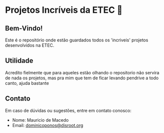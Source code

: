 # Projetos Incríveis da ETEC 🚀

## Bem-Vindo!
Este é o repositório onde estão guardados todos os 'incriveis' projetos desenvolvidos na ETEC.

## Utilidade
Acredito fielmente que para aqueles estão olhando o repositorio não servira de nada os projetos, mas pra mim que tem de ficar levando pendrive a todo canto, ajuda bastante

## Contato
Em caso de dúvidas ou sugestões, entre em contato conosco:

- Nome: Mauricio de Macedo
- Email: dominicoponos@disroot.org
